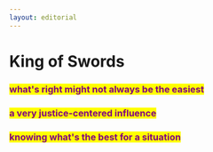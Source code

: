 ```yaml
---
layout: editorial
---
```


# King of Swords

###

### <mark style="color:purple;">what's right might not always be the easiest</mark>

### <mark style="color:purple;">a very justice-centered influence</mark>

### <mark style="color:purple;">knowing what's the best for a situation</mark>

<mark style="color:purple;"></mark>

<mark style="color:purple;"></mark>
